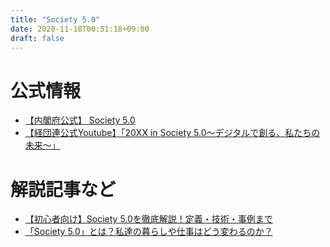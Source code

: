 ```yaml
---
title: "Society 5.0"
date: 2020-11-18T00:51:18+09:00
draft: false
---
```


# 公式情報 
 - [【内閣府公式】 Society 5.0](https://www8.cao.go.jp/cstp/)
 - [【経団連公式Youtube】「20XX in Society 5.0～デジタルで創る、私たちの未来～」](https://www.youtube.com/watch?v=xQnnAih8KIo)

# 解説記事など 
 - [【初心者向け】Society 5.0を徹底解説！定義・技術・事例まで](https://www.softbank.jp/biz/future_stride/entry/technology/20200706/)
 - [「Society 5.0」とは？私達の暮らしや仕事はどう変わるのか？](https://www.mdsol.co.jp/column/column_123_1286.html)
